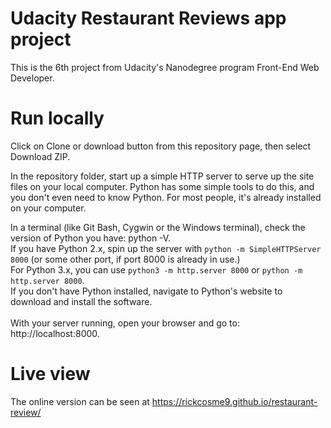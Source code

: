 # Udacity Restaurant Reviews app project

This is the 6th project from Udacity's Nanodegree program Front-End Web Developer.<br> 

# Run locally
Click on Clone or download button from this repository page, then select Download ZIP.

In the repository folder, start up a simple HTTP server to serve up the site files on your local computer. Python has some simple tools to do this, and you don't even need to know Python. For most people, it's already installed on your computer.

In a terminal (like Git Bash, Cygwin or the Windows terminal), check the version of Python you have: python -V.<br> 
If you have Python 2.x, spin up the server with `python -m SimpleHTTPServer 8000` (or some other port, if port 8000 is already in use.)<br> 
For Python 3.x, you can use `python3 -m http.server 8000` or `python -m http.server 8000`.<br> 
If you don't have Python installed, navigate to Python's website to download and install the software.<br>
<br>
With your server running, open your browser and go to: http://localhost:8000. 

# Live view
The online version can be seen at https://rickcosme9.github.io/restaurant-review/
